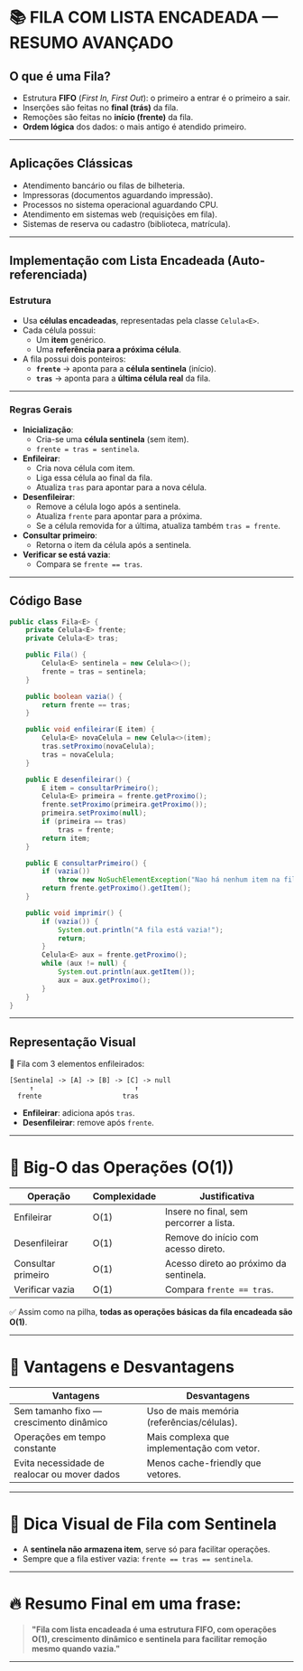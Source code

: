 # 📚 FILA COM LISTA ENCADEADA — RESUMO AVANÇADO

## O que é uma Fila?

- Estrutura **FIFO** (*First In, First Out*): o primeiro a entrar é o primeiro a sair.
- Inserções são feitas no **final (trás)** da fila.
- Remoções são feitas no **início (frente)** da fila.
- **Ordem lógica** dos dados: o mais antigo é atendido primeiro.

---

## Aplicações Clássicas

- Atendimento bancário ou filas de bilheteria.
- Impressoras (documentos aguardando impressão).
- Processos no sistema operacional aguardando CPU.
- Atendimento em sistemas web (requisições em fila).
- Sistemas de reserva ou cadastro (biblioteca, matrícula).

---

## Implementação com Lista Encadeada (Auto-referenciada)

### Estrutura

- Usa **células encadeadas**, representadas pela classe `Celula<E>`.
- Cada célula possui:
  - Um **item** genérico.
  - Uma **referência para a próxima célula**.
- A fila possui dois ponteiros:
  - **`frente`** → aponta para a **célula sentinela** (início).
  - **`tras`** → aponta para a **última célula real** da fila.

---

### Regras Gerais

- **Inicialização**:
  - Cria-se uma **célula sentinela** (sem item).
  - `frente = tras = sentinela`.
- **Enfileirar**:
  - Cria nova célula com item.
  - Liga essa célula ao final da fila.
  - Atualiza `tras` para apontar para a nova célula.
- **Desenfileirar**:
  - Remove a célula logo após a sentinela.
  - Atualiza `frente` para apontar para a próxima.
  - Se a célula removida for a última, atualiza também `tras = frente`.
- **Consultar primeiro**:
  - Retorna o item da célula após a sentinela.
- **Verificar se está vazia**:
  - Compara se `frente == tras`.

---

## Código Base

```java
public class Fila<E> {
    private Celula<E> frente;
    private Celula<E> tras;

    public Fila() {
        Celula<E> sentinela = new Celula<>();
        frente = tras = sentinela;
    }

    public boolean vazia() {
        return frente == tras;
    }

    public void enfileirar(E item) {
        Celula<E> novaCelula = new Celula<>(item);
        tras.setProximo(novaCelula);
        tras = novaCelula;
    }

    public E desenfileirar() {
        E item = consultarPrimeiro();
        Celula<E> primeira = frente.getProximo();
        frente.setProximo(primeira.getProximo());
        primeira.setProximo(null);
        if (primeira == tras)
            tras = frente;
        return item;
    }

    public E consultarPrimeiro() {
        if (vazia())
            throw new NoSuchElementException("Nao há nenhum item na fila!");
        return frente.getProximo().getItem();
    }

    public void imprimir() {
        if (vazia()) {
            System.out.println("A fila está vazia!");
            return;
        }
        Celula<E> aux = frente.getProximo();
        while (aux != null) {
            System.out.println(aux.getItem());
            aux = aux.getProximo();
        }
    }
}
```

---

## Representação Visual

🔵 Fila com 3 elementos enfileirados:

```
[Sentinela] -> [A] -> [B] -> [C] -> null
     ↑                         ↑
  frente                    tras
```

- **Enfileirar**: adiciona após `tras`.
- **Desenfileirar**: remove após `frente`.

---

# 🚀 Big-O das Operações (O(1))

| Operação            | Complexidade | Justificativa                                 |
|---------------------|--------------|-----------------------------------------------|
| Enfileirar          | O(1)         | Insere no final, sem percorrer a lista.       |
| Desenfileirar       | O(1)         | Remove do início com acesso direto.           |
| Consultar primeiro  | O(1)         | Acesso direto ao próximo da sentinela.        |
| Verificar vazia     | O(1)         | Compara `frente == tras`.                     |

✅ Assim como na pilha, **todas as operações básicas da fila encadeada são O(1)**.

---

# 📌 Vantagens e Desvantagens

| Vantagens                                   | Desvantagens                                 |
|---------------------------------------------|----------------------------------------------|
| Sem tamanho fixo — crescimento dinâmico     | Uso de mais memória (referências/células).   |
| Operações em tempo constante                | Mais complexa que implementação com vetor.   |
| Evita necessidade de realocar ou mover dados| Menos cache-friendly que vetores.            |

---

# 🧠 Dica Visual de Fila com Sentinela

- A **sentinela não armazena item**, serve só para facilitar operações.
- Sempre que a fila estiver vazia: `frente == tras == sentinela`.

---

# 🔥 Resumo Final em uma frase:

> **"Fila com lista encadeada é uma estrutura FIFO, com operações O(1), crescimento dinâmico e sentinela para facilitar remoção mesmo quando vazia."**

---

